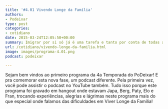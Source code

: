 ```yaml
---
title: '#4.01 Vivendo Longe da Família'
authors:
- Podeixar
type: post
categories:
- cotidiano
date: 2015-03-24T12:05:50+00:00
summary: Imigrar por si só já é uma tarefa e tanto por conta de todas as coisas diferentes que se encontra ao chegar no país. Mas e o que acontece antes disso, quando resolvemos avisar aos nossos pais e parentes que não estaremos por perto tanto quanto antes? Chegou a hora de falar sobre o que é viver longe da família.
url: /cotidiano/vivendo-longe-da-familia.html
image: images/programa-4.01.png
podcast: podeixar

---
```

Sejam bem vindos ao primeiro programa da 4a Temporada do PoDeixar! E pra comemorar esta nova fase, um podcast diferente. Pela primeira vez, você pode assistir o podcast no YouTube também. Tudo isso porque este programa foi gravado em hangout onde estavam Japa, Berg, Paty, Elo e Fran, trocando experiências, alegrias e lágrimas neste programa mais do que especial onde falamos das dificuldades em Viver Longe da Família!



<span class="embed-youtube" style="text-align:center; display: block;"></span>